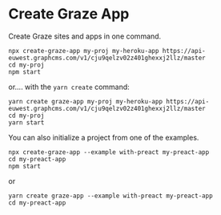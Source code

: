 # Create Graze App

Create Graze sites and apps in one command.

```
npx create-graze-app my-proj my-heroku-app https://api-euwest.graphcms.com/v1/cju9qelzv02z401ghexxj2llz/master
cd my-proj
npm start
```

or.... with the `yarn create` command:

```
yarn create graze-app my-proj my-heroku-app https://api-euwest.graphcms.com/v1/cju9qelzv02z401ghexxj2llz/master
cd my-proj
yarn start
```

You can also initialize a project from one of the examples.

```
npx create-graze-app --example with-preact my-preact-app
cd my-preact-app
npm start
```

or

```
yarn create graze-app --example with-preact my-preact-app
cd my-preact-app
```
